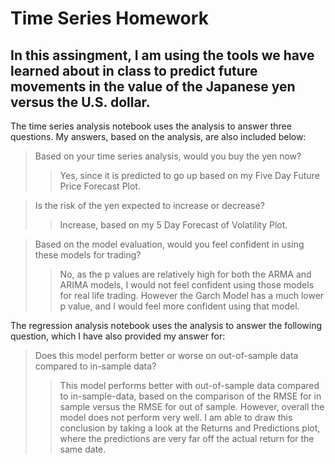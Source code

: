 # Time Series Homework
## In this assingment, I am using the tools we have learned about in class to predict future movements in the value of the Japanese yen versus the U.S. dollar.
The time series analysis notebook uses the analysis to answer three questions. My answers, based on the analysis, are also included below: 
> Based on your time series analysis, would you buy the yen now?
>> Yes, since it is predicted to go up based on my Five Day Future Price Forecast Plot.

> Is the risk of the yen expected to increase or decrease?
>>Increase, based on my 5 Day Forecast of Volatility Plot.

> Based on the model evaluation, would you feel confident in using these models for trading?
>>No, as the p values are relatively high for both the ARMA and ARIMA models, I would not feel confident using those models for real life trading. However the Garch Model has a much lower p value, and I would feel more confident using that model.

The regression analysis notebook uses the analysis to answer the following question, which I have also provided my answer for: 
> Does this model perform better or worse on out-of-sample data compared to in-sample data?
>> This model performs better with out-of-sample data compared to in-sample-data, based on the comparison of the RMSE for in sample versus the RMSE for out of sample. However, overall the model does not perform very well. I am able to draw this conclusion by taking a look at the Returns and Predictions plot, where the predictions are very far off the actual return for the same date.



